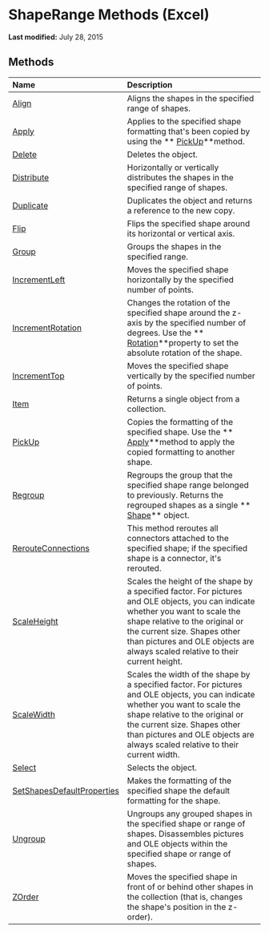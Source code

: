 
# ShapeRange Methods (Excel)

 **Last modified:** July 28, 2015


## Methods



|**Name**|**Description**|
|:-----|:-----|
| [Align](7a4e6442-6730-ab7d-93b5-4c091ada6b14.md)|Aligns the shapes in the specified range of shapes.|
| [Apply](34acef44-7075-ffc1-199c-3396e17caafe.md)|Applies to the specified shape formatting that's been copied by using the  ** [PickUp](6a7120d3-4fd4-cb4a-d838-89693267be22.md)**method.|
| [Delete](6417fd0d-d7ed-3a76-262d-0426a2243100.md)|Deletes the object.|
| [Distribute](cef14a4b-4d6e-758e-928a-99233f893ddc.md)|Horizontally or vertically distributes the shapes in the specified range of shapes.|
| [Duplicate](60171379-00c6-d6e1-b2a5-543926d0b5d6.md)|Duplicates the object and returns a reference to the new copy.|
| [Flip](65f8066d-a522-ac67-662b-8c31a47fb725.md)|Flips the specified shape around its horizontal or vertical axis.|
| [Group](f0ad9b81-42ad-0ee6-d2e2-ff2a88d47a97.md)|Groups the shapes in the specified range.|
| [IncrementLeft](604e8e92-b03a-da67-7022-4d73ebdf9872.md)|Moves the specified shape horizontally by the specified number of points.|
| [IncrementRotation](42da1be8-a858-d910-bda1-ed174dc7dd24.md)|Changes the rotation of the specified shape around the z-axis by the specified number of degrees. Use the  ** [Rotation](17ec0cd5-99be-f02d-8733-a74e2eb2342f.md)**property to set the absolute rotation of the shape.|
| [IncrementTop](39004de1-dbae-b57b-e2ea-edfc9b3aa9e3.md)|Moves the specified shape vertically by the specified number of points.|
| [Item](a8458e74-5279-3e47-308f-6c0647c00ee9.md)|Returns a single object from a collection.|
| [PickUp](6a7120d3-4fd4-cb4a-d838-89693267be22.md)|Copies the formatting of the specified shape. Use the  ** [Apply](34acef44-7075-ffc1-199c-3396e17caafe.md)**method to apply the copied formatting to another shape.|
| [Regroup](d30d3064-c37e-84b0-10a6-11dcd18c593e.md)|Regroups the group that the specified shape range belonged to previously. Returns the regrouped shapes as a single  ** [Shape](8f01fcd1-b7d9-5216-2de5-40fb6648a403.md)** object.|
| [RerouteConnections](e84f9b7a-992b-ec54-521b-c2b949d28eda.md)|This method reroutes all connectors attached to the specified shape; if the specified shape is a connector, it's rerouted.|
| [ScaleHeight](93687481-8c24-d002-19de-1b60cdfade06.md)|Scales the height of the shape by a specified factor. For pictures and OLE objects, you can indicate whether you want to scale the shape relative to the original or the current size. Shapes other than pictures and OLE objects are always scaled relative to their current height.|
| [ScaleWidth](1a473d81-af0f-77f8-f961-1995a511d654.md)|Scales the width of the shape by a specified factor. For pictures and OLE objects, you can indicate whether you want to scale the shape relative to the original or the current size. Shapes other than pictures and OLE objects are always scaled relative to their current width.|
| [Select](87b80b0b-e42a-cf7c-bb48-05fdf53e5599.md)|Selects the object.|
| [SetShapesDefaultProperties](0ddbcaed-827c-5391-db0e-fc1cd94d7b33.md)|Makes the formatting of the specified shape the default formatting for the shape.|
| [Ungroup](d7794250-e4b4-6998-e43d-4b41475ac6c9.md)|Ungroups any grouped shapes in the specified shape or range of shapes. Disassembles pictures and OLE objects within the specified shape or range of shapes.|
| [ZOrder](3a2e8556-ddbf-312d-85a3-6cd5d2865499.md)|Moves the specified shape in front of or behind other shapes in the collection (that is, changes the shape's position in the z-order).|
